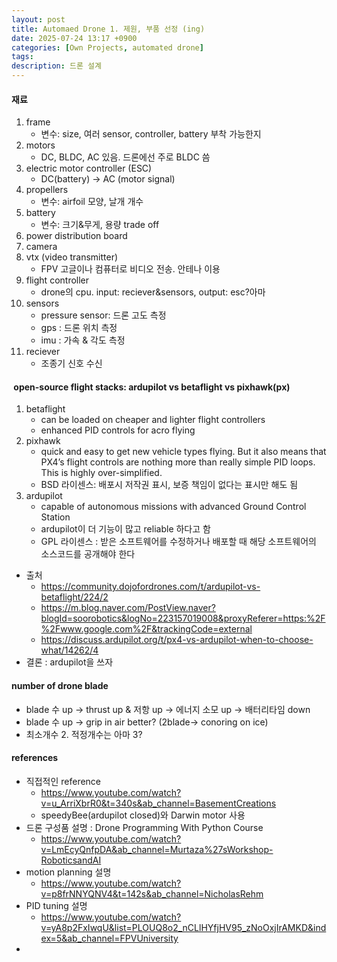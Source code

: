 ```yaml
---
layout: post
title: Automaed Drone 1. 제원, 부품 선정 (ing)
date: 2025-07-24 13:17 +0900
categories: [Own Projects, automated drone]
tags:
description: 드론 설계
---
```



#### 재료
1. frame
	- 변수: size, 여러 sensor, controller, battery 부착 가능한지
2. motors
	- DC, BLDC, AC 있음. 드론에선 주로 BLDC 씀
3. electric motor controller (ESC)
	- DC(battery) -> AC (motor signal)
4. propellers
	- 변수: airfoil 모양, 날개 개수
5. battery
	- 변수: 크기&무게, 용량 trade off
6. power distribution board
7. camera
8. vtx (video transmitter)
	- FPV 고글이나 컴퓨터로 비디오 전송. 안테나 이용
9. flight controller
	- drone의 cpu. input: reciever&sensors, output: esc?아마
10. sensors
	- pressure sensor: 드론 고도 측정
	- gps : 드론 위치 측정
	- imu : 가속 & 각도 측정
11. reciever
	- 조종기 신호 수신

####  open-source flight stacks: ardupilot vs betaflight vs pixhawk(px)
1. betaflight
	- can be loaded on cheaper and lighter flight controllers
	- enhanced PID controls for acro flying
2. pixhawk
	- quick and easy to get new vehicle types flying. But it also means that PX4’s flight controls are nothing more than really simple PID loops. This is highly over-simplified.
	- BSD 라이센스: 배포시 저작권 표시, 보증 책임이 없다는 표시만 해도 됨
3. ardupilot
	- capable of autonomous missions with advanced Ground Control Station
	- ardupilot이 더 기능이 많고 reliable 하다고 함
	- GPL 라이센스 : 받은 소프트웨어를 수정하거나 배포할 때 해당 소프트웨어의 소스코드를 공개해야 한다
- 출처
	- https://community.dojofordrones.com/t/ardupilot-vs-betaflight/224/2
	- https://m.blog.naver.com/PostView.naver?blogId=soorobotics&logNo=223157019008&proxyReferer=https:%2F%2Fwww.google.com%2F&trackingCode=external
	- https://discuss.ardupilot.org/t/px4-vs-ardupilot-when-to-choose-what/14262/4
- 결론
	: ardupilot을 쓰자

#### number of drone blade 
- blade 수 up -> thrust up & 저항 up -> 에너지 소모 up -> 배터리타임 down
- blade 수 up -> grip in air better? (2blade-> conoring on ice)
- 최소개수 2. 적정개수는 아마 3?


#### references
- 직접적인 reference
	- https://www.youtube.com/watch?v=u_ArriXbrR0&t=340s&ab_channel=BasementCreations
	- speedyBee(ardupilot closed)와 Darwin motor 사용 
- 드론 구성품 설명 : Drone Programming With Python Course
	- https://www.youtube.com/watch?v=LmEcyQnfpDA&ab_channel=Murtaza%27sWorkshop-RoboticsandAI
- motion planning 설명
	- https://www.youtube.com/watch?v=p8frNNYQNV4&t=142s&ab_channel=NicholasRehm
- PID tuning 설명
	- https://www.youtube.com/watch?v=yA8p2FxIwqU&list=PLOUQ8o2_nCLlHYfjHV95_zNoOxjIrAMKD&index=5&ab_channel=FPVUniversity
- 
